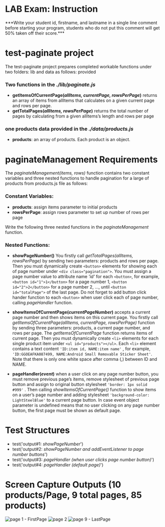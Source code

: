 # LAB Exam: Instruction

\*\*\*Write your student id, firstname, and lastname in a single line comment before starting your program, students who do not put this comment will get 50% taken off their score.\*\*\*

# test-paginate project

The test-paginate project prepares completed workable functions under two folders: lib and data as follows:
provided

### Two functions  in the _./lib/paginate.js_
- **getItemsOfCurrentPage(_allItems, currentPage, rowsPerPage_)**
  returns an array of items from allItems that calculates on a given current page and rows per page.
- **getTotalPages(_allItems, rowsPerPage_)**
  returns the total number of pages by calculating from a given allItems’s length and rows per page

### one products data provided in the _./data/products.js_

- **products**: an array of products. Each product is an object.

# paginateManagement Requirements

The _paginateManagement(items, rows)_ function contains two constant variables and three nested functions to handle pagination for a large of products from products.js file as follows:

### Constant Variables:

- **products**: assign items parameter to initial products
- **rowsPerPage**: assign rows parameter to set up number of rows per page

Write the following three nested functions in the _paginateManagement_ function.

### Nested Functions:

- **showPageNumber()** You firstly call _getTotalPages(allItems, rowsPerPage)_ by sending two parameters: products and rows per page. Then you must dynamically create `<button>` elements for showing each of page number under `<div class="pagination">`. You must assign a page number value to attribute name _'id'_ for each `<button>`, for example, `<button id="1">1</button>` for a page number 1, `<button id="2">2</button>` for a page number 2, …, until `<button id="totalPage">` of the last page. Do not forget to add button click hander function to each `<button>` when user click each of page number, calling _pageHandler_ function.

- **showItemsOfCurrentPage(_currentPageNumber_)** accepts a current page number and then shows items on this current page. You firstly call _getItemsOfCurrentPage(allItems, currentPage, rowsPerPage)_ function by sending three parameters: products, a current page number, and rows per page. The _getItemsOfCurrentPage_ function returns items of current page. Then you must dynamically create `<li>` elements for each single product item under `<ul id="products"></ul>`. Each `<li>` element contains a text content `'ID:item id, NAME:item name'` , for example, `'ID:GGOEAFKA087499, NAME:Android Small Removable Sticker Sheet'`. Note that there is only one white space after comma (,) between ID and NAME.

- **pageHandler(_event_)** when a user click on any page number button, you must remove previous page’s items, remove stylesheet of previous page button and assign to original button stylesheet `'border: 1px solid #999'` . Then calling _showItemsOfCurrentPage()_ function to show items on a user’s page number and adding stylesheet `'background-color: LightSteelBlue'` to a current page button. In case event object parameter is undefined means that no user clicking on any page number button, the first page must be shown as default page.

# Test Structures

- test('output#1: _showPageNumber_')
- test('output#2: _showPageNumber and addEventListener to page number buttons_')
- test('output#3: _pageHandler (when user clicks page number button)_')
- test('output#4: _pageHandler (default page)_')

# Screen Capture Outputs (10 products/Page, 9 total pages, 85 products)

![page 1 - FirstPage](/assets/images/output1.JPG)
![page 2](/assets/images/output2.JPG)
![page 9 - LastPage](/assets/images/output3.JPG)
